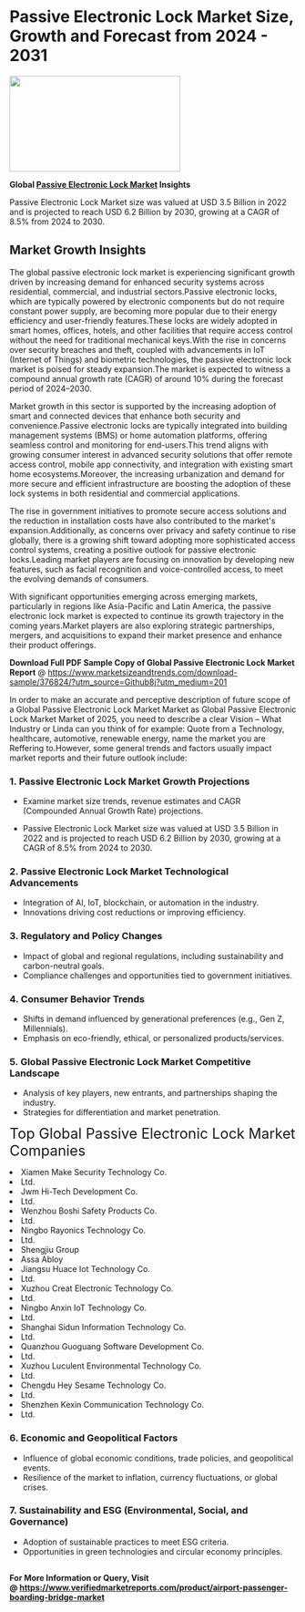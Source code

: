 <H1>Passive Electronic Lock Market Size, Growth and Forecast from 2024 - 2031</H1><img class="aligncenter size-medium wp-image-584254" src="https://thirdeyenews.in/wp-content/uploads/2024/09/Global-Market-Research-300x168.jpeg" alt="" width="300" height="168" /><p><strong>Global&nbsp;<a href="https://www.marketsizeandtrends.com/download-sample/376824/?utm_source=Github8j?utm_medium=201">Passive Electronic Lock Market</a> Insights</strong></p><p>Passive Electronic Lock Market size was valued at USD 3.5 Billion in 2022 and is projected to reach USD 6.2 Billion by 2030, growing at a CAGR of 8.5% from 2024 to 2030.</p><p><h2>Market Growth Insights</h2> <p>The global passive electronic lock market is experiencing significant growth driven by increasing demand for enhanced security systems across residential, commercial, and industrial sectors.Passive electronic locks, which are typically powered by electronic components but do not require constant power supply, are becoming more popular due to their energy efficiency and user-friendly features.These locks are widely adopted in smart homes, offices, hotels, and other facilities that require access control without the need for traditional mechanical keys.With the rise in concerns over security breaches and theft, coupled with advancements in IoT (Internet of Things) and biometric technologies, the passive electronic lock market is poised for steady expansion.The market is expected to witness a compound annual growth rate (CAGR) of around 10% during the forecast period of 2024–2030.</p> <p>Market growth in this sector is supported by the increasing adoption of smart and connected devices that enhance both security and convenience.Passive electronic locks are typically integrated into building management systems (BMS) or home automation platforms, offering seamless control and monitoring for end-users.This trend aligns with growing consumer interest in advanced security solutions that offer remote access control, mobile app connectivity, and integration with existing smart home ecosystems.Moreover, the increasing urbanization and demand for more secure and efficient infrastructure are boosting the adoption of these lock systems in both residential and commercial applications.</p> <p>The rise in government initiatives to promote secure access solutions and the reduction in installation costs have also contributed to the market's expansion.Additionally, as concerns over privacy and safety continue to rise globally, there is a growing shift toward adopting more sophisticated access control systems, creating a positive outlook for passive electronic locks.Leading market players are focusing on innovation by developing new features, such as facial recognition and voice-controlled access, to meet the evolving demands of consumers.</p> <p>With significant opportunities emerging across emerging markets, particularly in regions like Asia-Pacific and Latin America, the passive electronic lock market is expected to continue its growth trajectory in the coming years.Market players are also exploring strategic partnerships, mergers, and acquisitions to expand their market presence and enhance their product offerings.</p> <p><span class=""><strong>Download Full PDF Sample Copy of Global Passive Electronic Lock Market Report</strong> @ <a href="https://www.marketsizeandtrends.com/download-sample/376824/?utm_source=Github8j?utm_medium=201" target="_blank">https://www.marketsizeandtrends.com/download-sample/376824/?utm_source=Github8j?utm_medium=201</a></span></p><p>In order to make an accurate and perceptive description of future scope of a Global&nbsp;Passive Electronic Lock Market Market as Global&nbsp;Passive Electronic Lock Market Market of 2025, you need to describe a clear Vision &ndash; What Industry or Linda can you think of for example: Quote from a Technology, healthcare, automotive, renewable energy, name the market you are Reffering to.However, some general trends and factors usually impact market reports and their future outlook include:</p><h3>1.&nbsp;<strong>Passive Electronic Lock Market Growth Projections</strong></h3><ul><li>Examine market size trends, revenue estimates and CAGR (Compounded Annual Growth Rate) projections.</li><li><p>Passive Electronic Lock Market size was valued at USD 3.5 Billion in 2022 and is projected to reach USD 6.2 Billion by 2030, growing at a CAGR of 8.5% from 2024 to 2030.</p></li></ul><h3>2.&nbsp;<strong>Passive Electronic Lock Market Technological Advancements</strong></h3><ul><li>Integration of AI, IoT, blockchain, or automation in the industry.</li><li>Innovations driving cost reductions or improving efficiency.</li></ul><h3>3.&nbsp;<strong>Regulatory and Policy Changes</strong></h3><ul><li>Impact of global and regional regulations, including sustainability and carbon-neutral goals.</li><li>Compliance challenges and opportunities tied to government initiatives.</li></ul><h3>4.&nbsp;<strong>Consumer Behavior Trends</strong></h3><ul><li>Shifts in demand influenced by generational preferences (e.g., Gen Z, Millennials).</li><li>Emphasis on eco-friendly, ethical, or personalized products/services.</li></ul><h3>5.&nbsp;<strong>Global Passive Electronic Lock Market Competitive Landscape</strong></h3><ul><li>Analysis of key players, new entrants, and partnerships shaping the industry.</li><li>Strategies for differentiation and market penetration.</li></ul><p data-pm-slice="1 1 []"><span style="color: inherit; font-family: inherit; font-size: 25px;">Top Global Passive Electronic Lock Market Companies</span></p><div class="" data-test-id=""><p><li>Xiamen Make Security Technology Co.</li><li> Ltd.</li><li> Jwm Hi-Tech Development Co.</li><li> Ltd.</li><li> Wenzhou Boshi Safety Products Co.</li><li> Ltd.</li><li> Ningbo Rayonics Technology Co.</li><li> Ltd.</li><li> Shengjiu Group</li><li> Assa Abloy</li><li> Jiangsu Huace Iot Technology Co.</li><li>Ltd.</li><li> Xuzhou Creat Electronic Technology Co.</li><li> Ltd.</li><li> Ningbo Anxin IoT Technology Co.</li><li> Ltd.</li><li> Shanghai Sidun Information Technology Co.</li><li> Ltd.</li><li> Quanzhou Guoguang Software Development Co.</li><li> Ltd.</li><li> Xuzhou Luculent Environmental Technology Co.</li><li> Ltd.</li><li> Chengdu Hey Sesame Technology Co.</li><li> Ltd.</li><li> Shenzhen Kexin Communication Technology Co.</li><li> Ltd.</li></p></div><h3>6.&nbsp;<strong>Economic and Geopolitical Factors</strong></h3><ul><li>Influence of global economic conditions, trade policies, and geopolitical events.</li><li>Resilience of the market to inflation, currency fluctuations, or global crises.</li></ul><h3>7.&nbsp;<strong>Sustainability and ESG (Environmental, Social, and Governance)</strong></h3><ul><li>Adoption of sustainable practices to meet ESG criteria.</li><li>Opportunities in green technologies and circular economy principles.</li></ul><h2><strong style="font-size: 14px;">For More Information or Query, Visit @&nbsp;</strong><a style="background-color: #ffffff; font-size: 14px;" href="https://www.marketsizeandtrends.com/report/passive-electronic-lock-market/" target="_blank">https://www.verifiedmarketreports.com/product/airport-passenger-boarding-bridge-market</a></h2>